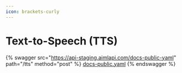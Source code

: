 ```yaml
---
icon: brackets-curly
---
```


# Text-to-Speech (TTS)

{% swagger src="https://api-staging.aimlapi.com/docs-public-yaml" path="/tts" method="post" %}
[docs-public.yaml](https://api-staging.aimlapi.com/docs-public-yaml)
{% endswagger %}
